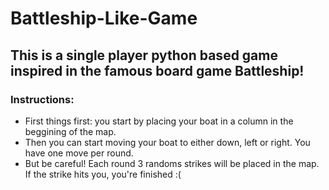 # Battleship-Like-Game

## This is a single player python based game inspired in the famous board game Battleship!

### Instructions:
* First things first: you start by placing your boat in a column in the beggining of the map.
* Then you can start moving your boat to either down, left or right. You have one move per round.
* But be careful! Each round 3 randoms strikes will be placed in the map. If the strike hits you, you're finished :(
